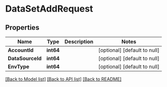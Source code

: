 # DataSetAddRequest

## Properties
Name | Type | Description | Notes
------------ | ------------- | ------------- | -------------
**AccountId** | **int64** |  | [optional] [default to null]
**DataSourceId** | **int64** |  | [optional] [default to null]
**EnvType** | **int64** |  | [optional] [default to null]

[[Back to Model list]](../README.md#documentation-for-models) [[Back to API list]](../README.md#documentation-for-api-endpoints) [[Back to README]](../README.md)


